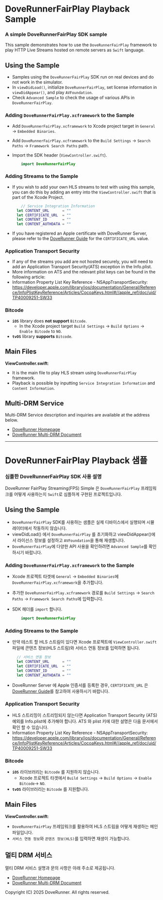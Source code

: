 
# DoveRunnerFairPlay Playback Sample
### A simple DoveRunnerFairPlay SDK sample

This sample demonstrates how to use the `DoveRunnerFairPlay` framework to play HTTP Live Streams hosted on remote servers as `Swift` language.



## Using the Sample

- Samples using the `DoveRunnerFairPlay` SDK run on real devices and do not work in the simulator.
- In `viewDidLoad()`, initialize `DoveRunnerFairPlay`, set license information in `viewDidAppear()`, and play `AVFoundation`.
- Check `Advanced Sample` to check the usage of various APIs in `DoveRunnerFairPlay`.



### Adding `DoveRunnerFairPlay.xcframework` to the Sample

- Add `DoveRunnerFairPlay.xcframework` to Xcode project target in `General` -> `Embedded Binaries`.
- Add `DoveRunnerFairPlay.xcframework` to the `Build Settings` -> `Search Paths` -> `Framework Search Paths` path.
- Import the SDK header (`ViewController.swift`).

    ~~~swift
    	import DoveRunnerFairPlay
    ~~~



### Adding Streams to the Sample

- If you wish to add your own HLS streams to test with using this sample, you can do this by adding an entry into the `ViewController.swift` that is part of the Xcode Project.

    ~~~swift
    	// Service Integration Information
      let CONTENT_URL      = ""
      let CERTIFICATE_URL  = ""
      let CONTENT_ID       = ""
      let CONTENT_AUTHDATA = ""
    ~~~

- If you have registered an Apple certificate with DoveRunner Server, please refer to the [DoveRunner Guide](https://doverunner.com/docs/content-security/multi-drm/clients/fairplay-ios/) for the `CERTIFICATE_URL` value.



### Application Transport Security

- If any of the streams you add are not hosted securely, you will need to add an Application Transport Security(ATS) exception in the Info.plist.
- More information on ATS and the relevant plist keys can be found in the following article:
- Information Property List Key Reference - NSAppTransportSecurity: <https://developer.apple.com/library/ios/documentation/General/Reference/InfoPlistKeyReference/Articles/CocoaKeys.html#//apple_ref/doc/uid/TP40009251-SW33>



### Bitcode

-  **`iOS`** library does **not support** `Bitcode`.
   - In the Xcode project target `Build Settings` -> `Build Options` -> `Enable Bitcode` to `NO`.
-  **`tvOS`** library **supports** `Bitcode`.



## Main Files

__ViewController.swift__: 

- It is the main file to play HLS stream using `DoveRunnerFairPlay` framework.
- Playback is possible by inputting `Service Integration Information` and `Content Information`.



## Multi-DRM Service

Multi-DRM Service description and inquiries are available at the address below.
- [DoveRunner Homepage](https://www.doverunner.com)
- [DoveRunner Multi-DRM Document](https://doverunner.com/docs/)


---



# DoveRunnerFairPlay Playback 샘플
### 심플한 DoveRunnerFairPlay SDK 사용 설명

DoveRunner FairPlay Streaming(FPS) Simple 은 `DoveRunnerFairPlay` 프레임워크를 어떻게 사용하는지 `Swift`로 심플하게 구현된 프로젝트입니다.



## Using the Sample

- `DoveRunnerFairPlay` SDK를 사용하는 샘플은 실제 디바이스에서 실행되며 시뮬레이터에서 작동하지 않습니다.
- viewDidLoad() 에서 `DoveRunnerFairPlay` 를 초기화하고 viewDidAppear()에서 라이선스 정보를 설정하고 `AVFoundation`을 통해 재생합니다.
- `DoveRunnerFairPlay`에 다양한 API 사용을 확인하려면 `Advanced Sample`를 확인하시기 바랍니다.  



### Adding `DoveRunnerFairPlay.xcframework` to the Sample

- Xcode 프로젝트 타겟에 `General` -> `Embedded Binaries`에 `DoveRunnerFairPlay.xcframework`을 추가합니다.
- 추가한 `DoveRunnerFairPlay.xcframework` 경로를 `Build Settings` -> `Search Paths` -> `Framework Search Paths`에 입력합니다.
- SDK 헤더를 `import` 합니다.

    ~~~swift
    	import DoveRunnerFairPlay
    ~~~



### Adding Streams to the Sample

- 만약 테스트 할 HLS 스트림이 있다면 Xcode 프로젝트에 `ViewController.swift` 파일에 콘텐츠 정보(HLS 스트림)와 서비스 연동 정보를 입력하면 됩니다.

    ~~~swift
      // 서비스 연동 정보
      let CONTENT_URL      = ""
      let CERTIFICATE_URL  = ""
      let CONTENT_ID       = ""
      let CONTENT_AUTHDATA = ""
    ~~~

- DoveRunner Server 에 Apple 인증서를 등록한 경우, `CERTIFICATE_URL` 은 [DoveRunner Guide](https://doverunner.com/docs/content-security/multi-drm/clients/fairplay-ios/)를 참고하여 사용하시기 바랍니다.

### Application Transport Security

- HLS 스트리밍이 스트리밍되지 않는다면 Application Transport Security (ATS) 예외를 Info.plist에 추가해야 합니다. ATS 와 plist 키에 대한 설명은 다음 문서에서 확인 할 수 있습니다.  
- Information Property List Key Reference - NSAppTransportSecurity: <https://developer.apple.com/library/ios/documentation/General/Reference/InfoPlistKeyReference/Articles/CocoaKeys.html#//apple_ref/doc/uid/TP40009251-SW33>



### Bitcode

-  **`iOS`** 라이브러리는  `Bitcode` 를 지원하지 않습니다.
   -	Xcode 프로젝트 타겟에서 `Build Settings` -> `Build Options` -> `Enable Bitcode`-> `NO`.
-  **`tvOS`** 라이브러리는  `Bitcode` 를 지원합니다.



## Main Files

__ViewController.swift__: 

- `DoveRunnerFairPlay` 프레임워크를 활용하여 HLS 스트림을 어떻게 재생하는 메인 파일입니다. 
- `서비스 연동 정보`와 `콘텐츠 정보(HLS)`를 입력하면 재생이 가능합니다.



## 멀티 DRM 서비스

멀티 DRM 서비스 설명과 문의 사항은 아래 주소로 제공됩니다.
- [DoveRunner Homepage](https://www.doverunner.com)
- [DoveRunner Multi-DRM Document](https://doverunner.com/docs/)



Copyright (C) 2025 DoveRunner. All rights reserved.
